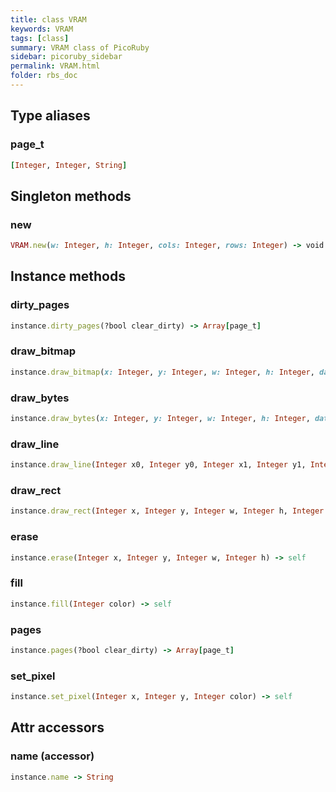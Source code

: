 ```yaml
---
title: class VRAM
keywords: VRAM
tags: [class]
summary: VRAM class of PicoRuby
sidebar: picoruby_sidebar
permalink: VRAM.html
folder: rbs_doc
---
```

## Type aliases
### page_t
```ruby
[Integer, Integer, String]
```
## Singleton methods
### new

```ruby
VRAM.new(w: Integer, h: Integer, cols: Integer, rows: Integer) -> void
```
## Instance methods
### dirty_pages

```ruby
instance.dirty_pages(?bool clear_dirty) -> Array[page_t]
```
### draw_bitmap

```ruby
instance.draw_bitmap(x: Integer, y: Integer, w: Integer, h: Integer, data: Array[Integer]) -> self
```
### draw_bytes

```ruby
instance.draw_bytes(x: Integer, y: Integer, w: Integer, h: Integer, data: String) -> self
```
### draw_line

```ruby
instance.draw_line(Integer x0, Integer y0, Integer x1, Integer y1, Integer color) -> self
```
### draw_rect

```ruby
instance.draw_rect(Integer x, Integer y, Integer w, Integer h, Integer color) -> self
```
### erase

```ruby
instance.erase(Integer x, Integer y, Integer w, Integer h) -> self
```
### fill

```ruby
instance.fill(Integer color) -> self
```
### pages

```ruby
instance.pages(?bool clear_dirty) -> Array[page_t]
```
### set_pixel

```ruby
instance.set_pixel(Integer x, Integer y, Integer color) -> self
```
## Attr accessors
### name (accessor)
```ruby
instance.name -> String
```
